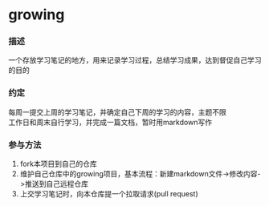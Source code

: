 # growing

### 描述 
一个存放学习笔记的地方，用来记录学习过程，总结学习成果，达到督促自己学习的目的

### 约定
每周一提交上周的学习笔记，并确定自己下周的学习的内容，主题不限<br>
工作日和周末自行学习，并完成一篇文档，暂时用markdown写作

### 参与方法
1. fork本项目到自己的仓库
2. 维护自己仓库中的growing项目，基本流程：新建markdown文件->修改内容->推送到自己远程仓库
3. 上交学习笔记时，向本仓库提一个拉取请求(pull request)




